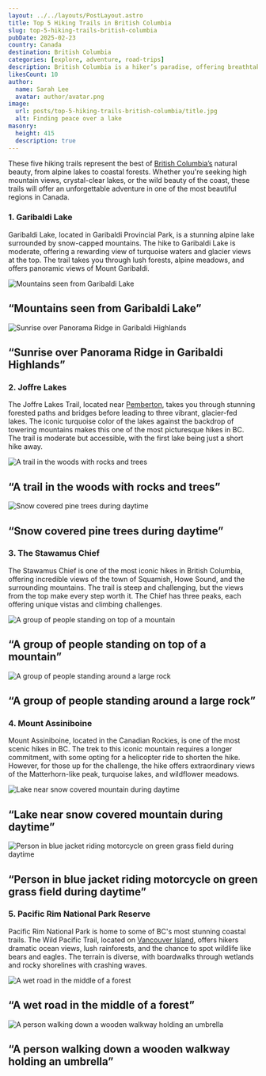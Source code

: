 ```yaml
---
layout: ../../layouts/PostLayout.astro
title: Top 5 Hiking Trails in British Columbia
slug: top-5-hiking-trails-british-columbia
pubDate: 2025-02-23
country: Canada
destination: British Columbia
categories: [explore, adventure, road-trips]
description: British Columbia is a hiker’s paradise, offering breathtaking trails that range from serene lakes to majestic mountain peaks. Whether youre a beginner or an experienced trekker, BC’s diverse landscapes provide hikes for all levels. Discover the top 5 trails that promise unforgettable adventures in this stunning province.
likesCount: 10
author:
  name: Sarah Lee
  avatar: author/avatar.png
image:
  url: posts/top-5-hiking-trails-british-columbia/title.jpg
  alt: Finding peace over a lake
masonry:
  height: 415
  description: true
---
```


<div class="md-space"></div>
<p class="md-paragraph">
    <span class="md-first-letter">T</span>hese five hiking trails represent the best of <a class="md-link" href="/">British Columbia’s</a> natural beauty, from alpine lakes to coastal forests. Whether you're seeking high mountain views, crystal-clear lakes, or the wild beauty of the coast, <span class="md-underline">these trails will offer an unforgettable adventure in one of the most beautiful regions in Canada.</span>
</p>
<div class="md-space-xl"></div>
<h3 class="ui-post-title" id="typical-costs">1. Garibaldi Lake</h3>

<p class="md-paragraph">Garibaldi Lake, located in Garibaldi Provincial Park, is a stunning alpine lake surrounded by snow-capped mountains. The hike to Garibaldi Lake is moderate, <span class="md-underline">offering a rewarding view of turquoise waters and glacier views at the top.</span> The trail takes you through lush forests, alpine meadows, and offers panoramic views of Mount Garibaldi.</p>

<div class="md-images">
  <div class="md-image">
      <img class="img h-100" src="/posts/top-5-hiking-trails-british-columbia/garibaldi-lake-1.jpg" alt="Mountains seen from Garibaldi Lake">
      <h2 class="md-img-description">“Mountains seen from Garibaldi Lake”</h2>
  </div>
  <div class="md-image">
      <img class="img h-100" src="/posts/top-5-hiking-trails-british-columbia/garibaldi-lake-2.jpg" alt="Sunrise over Panorama Ridge in Garibaldi Highlands">
      <h2 class="md-img-description">“Sunrise over Panorama Ridge in Garibaldi Highlands”</h2>
  </div>
</div>

<div class="md-space-xl"></div>
<h3 class="ui-post-title" id="typical-costs">2. Joffre Lakes</h3>
<p class="md-paragraph">The Joffre Lakes Trail, located near <a class="md-link" href="/">Pemberton</a>, takes you through stunning forested paths and bridges before leading to three vibrant, glacier-fed lakes. The iconic turquoise color of the lakes against the backdrop of towering mountains makes this one of the most picturesque hikes in BC. The trail is moderate but accessible, with the first lake being just a short hike away.</p>
<div class="md-images">
  <div class="md-image">
      <img class="img h-100" src="/posts/top-5-hiking-trails-british-columbia/joffre-lakes-trail-1.jpg" alt="A trail in the woods with rocks and trees">
      <h2 class="md-img-description">“A trail in the woods with rocks and trees”</h2>
  </div>
  <div class="md-image">
      <img class="img h-100" src="/posts/top-5-hiking-trails-british-columbia/joffre-lakes-trail-2.jpg" alt="Snow covered pine trees during daytime">
      <h2 class="md-img-description">“Snow covered pine trees during daytime”</h2>
  </div>
</div>

<div class="md-space-xl"></div>
<h3 class="ui-post-title" id="typical-costs">3. The Stawamus Chief</h3>
<p class="md-paragraph">The Stawamus Chief is one of the most iconic hikes in British Columbia, offering incredible views of the town of Squamish, Howe Sound, and the surrounding mountains. <span class="md-underline">The trail is steep and challenging, but the views from the top make every step worth it.</span> The Chief has three peaks, each offering unique vistas and climbing challenges.</p>
<div class="md-images">
  <div class="md-image">
      <img class="img h-100" src="/posts/top-5-hiking-trails-british-columbia/stawamus-chief-1.jpg" alt="A group of people standing on top of a mountain">
      <h2 class="md-img-description">“A group of people standing on top of a mountain”</h2>
  </div>
  <div class="md-image">
      <img class="img h-100" src="/posts/top-5-hiking-trails-british-columbia/stawamus-chief-2.jpg" alt="A group of people standing around a large rock">
      <h2 class="md-img-description">“A group of people standing around a large rock”</h2>
  </div>
</div>

<div class="md-space-xl"></div>
<h3 class="ui-post-title" id="typical-costs">4. Mount Assiniboine</h3>
<p class="md-paragraph">Mount Assiniboine, located in the Canadian Rockies, is one of the most scenic hikes in BC. The trek to this iconic mountain requires a longer commitment, with some opting for a helicopter ride to shorten the hike. However, for those up for the challenge, the hike offers extraordinary views of the Matterhorn-like peak, turquoise lakes, and wildflower meadows.</p>
<div class="md-images">
  <div class="md-image">
      <img class="img h-100" src="/posts/top-5-hiking-trails-british-columbia/mount-assiniboine-1.jpg" alt="Lake near snow covered mountain during daytime">
      <h2 class="md-img-description">“Lake near snow covered mountain during daytime”</h2>
  </div>
  <div class="md-image">
      <img class="img h-100" src="/posts/top-5-hiking-trails-british-columbia/mount-assiniboine-2.jpg" alt="Person in blue jacket riding motorcycle on green grass field during daytime">
      <h2 class="md-img-description">“Person in blue jacket riding motorcycle on green grass field during daytime”</h2>
  </div>
</div>

<div class="md-space-xl"></div>
<h3 class="ui-post-title" id="typical-costs">5. Pacific Rim National Park Reserve</h3>
<p class="md-paragraph">Pacific Rim National Park is home to some of BC's <span class="md-underline">most stunning coastal trails</span>. The Wild Pacific Trail, located on <a class="md-link" href="/">Vancouver Island</a>, offers hikers dramatic ocean views, lush rainforests, and the chance to spot wildlife like bears and eagles. The terrain is diverse, with boardwalks through wetlands and rocky shorelines with crashing waves.</p>
<div class="md-images">
  <div class="md-image">
      <img class="img h-100" src="/posts/top-5-hiking-trails-british-columbia/pacific-rim-national-park-reserve-1.jpg" alt="A wet road in the middle of a forest">
      <h2 class="md-img-description">“A wet road in the middle of a forest”</h2>
  </div>
  <div class="md-image">
      <img class="img h-100" src="/posts/top-5-hiking-trails-british-columbia/pacific-rim-national-park-reserve-2.jpg" alt="A person walking down a wooden walkway holding an umbrella">
      <h2 class="md-img-description">“A person walking down a wooden walkway holding an umbrella”</h2>
  </div>
</div>
